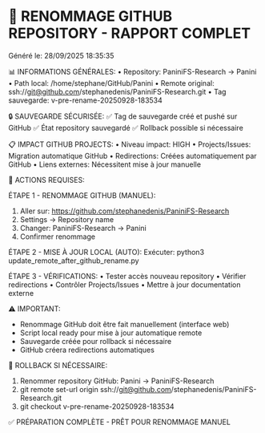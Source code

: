 
🔄 RENOMMAGE GITHUB REPOSITORY - RAPPORT COMPLET
===============================================
Généré le: 28/09/2025 18:35:35

📊 INFORMATIONS GÉNÉRALES:
• Repository: PaniniFS-Research → Panini
• Path local: /home/stephane/GitHub/Panini
• Remote original: ssh://git@github.com/stephanedenis/PaniniFS-Research.git
• Tag sauvegarde: v-pre-rename-20250928-183534

🔒 SAUVEGARDE SÉCURISÉE:
✅ Tag de sauvegarde créé et pushé sur GitHub
✅ État repository sauvegardé
✅ Rollback possible si nécessaire

📋 IMPACT GITHUB PROJECTS:
• Niveau impact: HIGH
• Projects/Issues: Migration automatique GitHub
• Redirections: Créées automatiquement par GitHub
• Liens externes: Nécessitent mise à jour manuelle

🎯 ACTIONS REQUISES:

ÉTAPE 1 - RENOMMAGE GITHUB (MANUEL):
1. Aller sur: https://github.com/stephanedenis/PaniniFS-Research
2. Settings → Repository name
3. Changer: PaniniFS-Research → Panini
4. Confirmer renommage

ÉTAPE 2 - MISE À JOUR LOCAL (AUTO):
Exécuter: python3 update_remote_after_github_rename.py

ÉTAPE 3 - VÉRIFICATIONS:
• Tester accès nouveau repository
• Vérifier redirections
• Contrôler Projects/Issues
• Mettre à jour documentation externe

⚠️  IMPORTANT:
- Renommage GitHub doit être fait manuellement (interface web)
- Script local ready pour mise à jour automatique remote
- Sauvegarde créée pour rollback si nécessaire
- GitHub créera redirections automatiques

🔧 ROLLBACK SI NÉCESSAIRE:
1. Renommer repository GitHub: Panini → PaniniFS-Research
2. git remote set-url origin ssh://git@github.com/stephanedenis/PaniniFS-Research.git
3. git checkout v-pre-rename-20250928-183534

✅ PRÉPARATION COMPLÈTE - PRÊT POUR RENOMMAGE MANUEL

